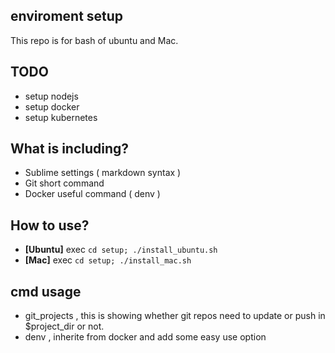 ## enviroment setup

This repo is for bash of ubuntu and Mac.

## TODO
- setup nodejs
- setup docker
- setup kubernetes

## What is including?
- Sublime settings ( markdown syntax )
- Git short command
- Docker useful command ( denv )


## How to use?
- **[Ubuntu]** exec `cd setup; ./install_ubuntu.sh`
- **[Mac]** exec `cd setup; ./install_mac.sh`



## cmd usage
- git_projects , this is showing whether git repos need to update or push in $project_dir or not.  
- denv , inherite from docker and add some easy use option  





